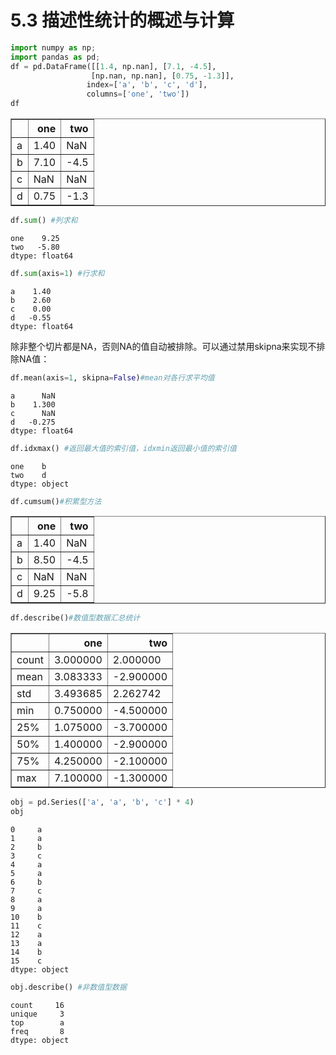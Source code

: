 # 5.3 描述性统计的概述与计算


```python
import numpy as np;
import pandas as pd;
df = pd.DataFrame([[1.4, np.nan], [7.1, -4.5], 
                  [np.nan, np.nan], [0.75, -1.3]], 
                 index=['a', 'b', 'c', 'd'], 
                 columns=['one', 'two'])
df
```




<div>
<style scoped>
    .dataframe tbody tr th:only-of-type {
        vertical-align: middle;
    }

    .dataframe tbody tr th {
        vertical-align: top;
    }

    .dataframe thead th {
        text-align: right;
    }
</style>
<table border="1" class="dataframe">
  <thead>
    <tr style="text-align: right;">
      <th></th>
      <th>one</th>
      <th>two</th>
    </tr>
  </thead>
  <tbody>
    <tr>
      <td>a</td>
      <td>1.40</td>
      <td>NaN</td>
    </tr>
    <tr>
      <td>b</td>
      <td>7.10</td>
      <td>-4.5</td>
    </tr>
    <tr>
      <td>c</td>
      <td>NaN</td>
      <td>NaN</td>
    </tr>
    <tr>
      <td>d</td>
      <td>0.75</td>
      <td>-1.3</td>
    </tr>
  </tbody>
</table>
</div>




```python
df.sum() #列求和
```




    one    9.25
    two   -5.80
    dtype: float64




```python
df.sum(axis=1) #行求和
```




    a    1.40
    b    2.60
    c    0.00
    d   -0.55
    dtype: float64



除非整个切片都是NA，否则NA的值自动被排除。可以通过禁用skipna来实现不排除NA值：


```python
df.mean(axis=1, skipna=False)#mean对各行求平均值
```




    a      NaN
    b    1.300
    c      NaN
    d   -0.275
    dtype: float64




```python
df.idxmax() #返回最大值的索引值，idxmin返回最小值的索引值
```




    one    b
    two    d
    dtype: object




```python
df.cumsum()#积累型方法
```




<div>
<style scoped>
    .dataframe tbody tr th:only-of-type {
        vertical-align: middle;
    }

    .dataframe tbody tr th {
        vertical-align: top;
    }

    .dataframe thead th {
        text-align: right;
    }
</style>
<table border="1" class="dataframe">
  <thead>
    <tr style="text-align: right;">
      <th></th>
      <th>one</th>
      <th>two</th>
    </tr>
  </thead>
  <tbody>
    <tr>
      <td>a</td>
      <td>1.40</td>
      <td>NaN</td>
    </tr>
    <tr>
      <td>b</td>
      <td>8.50</td>
      <td>-4.5</td>
    </tr>
    <tr>
      <td>c</td>
      <td>NaN</td>
      <td>NaN</td>
    </tr>
    <tr>
      <td>d</td>
      <td>9.25</td>
      <td>-5.8</td>
    </tr>
  </tbody>
</table>
</div>




```python
df.describe()#数值型数据汇总统计
```




<div>
<style scoped>
    .dataframe tbody tr th:only-of-type {
        vertical-align: middle;
    }

    .dataframe tbody tr th {
        vertical-align: top;
    }

    .dataframe thead th {
        text-align: right;
    }
</style>
<table border="1" class="dataframe">
  <thead>
    <tr style="text-align: right;">
      <th></th>
      <th>one</th>
      <th>two</th>
    </tr>
  </thead>
  <tbody>
    <tr>
      <td>count</td>
      <td>3.000000</td>
      <td>2.000000</td>
    </tr>
    <tr>
      <td>mean</td>
      <td>3.083333</td>
      <td>-2.900000</td>
    </tr>
    <tr>
      <td>std</td>
      <td>3.493685</td>
      <td>2.262742</td>
    </tr>
    <tr>
      <td>min</td>
      <td>0.750000</td>
      <td>-4.500000</td>
    </tr>
    <tr>
      <td>25%</td>
      <td>1.075000</td>
      <td>-3.700000</td>
    </tr>
    <tr>
      <td>50%</td>
      <td>1.400000</td>
      <td>-2.900000</td>
    </tr>
    <tr>
      <td>75%</td>
      <td>4.250000</td>
      <td>-2.100000</td>
    </tr>
    <tr>
      <td>max</td>
      <td>7.100000</td>
      <td>-1.300000</td>
    </tr>
  </tbody>
</table>
</div>




```python
obj = pd.Series(['a', 'a', 'b', 'c'] * 4)
obj
```




    0     a
    1     a
    2     b
    3     c
    4     a
    5     a
    6     b
    7     c
    8     a
    9     a
    10    b
    11    c
    12    a
    13    a
    14    b
    15    c
    dtype: object




```python
obj.describe() #非数值型数据
```




    count     16
    unique     3
    top        a
    freq       8
    dtype: object




```python

```
